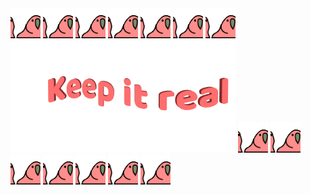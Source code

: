<span>
<img src="https://github.com/ChrisChrisLoLo/ChrisChrisLoLo/blob/main/congaparrot.gif?raw=true" width="48">
<img src="https://github.com/ChrisChrisLoLo/ChrisChrisLoLo/blob/main/congaparrot.gif?raw=true" width="48">
<img src="https://github.com/ChrisChrisLoLo/ChrisChrisLoLo/blob/main/congaparrot.gif?raw=true" width="48">
<img src="https://github.com/ChrisChrisLoLo/ChrisChrisLoLo/blob/main/congaparrot.gif?raw=true" width="48">
<img src="https://github.com/ChrisChrisLoLo/ChrisChrisLoLo/blob/main/congaparrot.gif?raw=true" width="48">
<img src="https://github.com/ChrisChrisLoLo/ChrisChrisLoLo/blob/main/congaparrot.gif?raw=true" width="48">
<img src="https://github.com/ChrisChrisLoLo/ChrisChrisLoLo/blob/main/congaparrot.gif?raw=true" width="48">
</span>
<img src="https://github.com/ChrisChrisLoLo/ChrisChrisLoLo/blob/main/text2.gif?raw=true" width="360">
<span>
<img src="https://github.com/ChrisChrisLoLo/ChrisChrisLoLo/blob/main/congaparrot.gif?raw=true" width="48">
<img src="https://github.com/ChrisChrisLoLo/ChrisChrisLoLo/blob/main/congaparrot.gif?raw=true" width="48">
<img src="https://github.com/ChrisChrisLoLo/ChrisChrisLoLo/blob/main/congaparrot.gif?raw=true" width="48">
<img src="https://github.com/ChrisChrisLoLo/ChrisChrisLoLo/blob/main/congaparrot.gif?raw=true" width="48">
<img src="https://github.com/ChrisChrisLoLo/ChrisChrisLoLo/blob/main/congaparrot.gif?raw=true" width="48">
<img src="https://github.com/ChrisChrisLoLo/ChrisChrisLoLo/blob/main/congaparrot.gif?raw=true" width="48">
<img src="https://github.com/ChrisChrisLoLo/ChrisChrisLoLo/blob/main/congaparrot.gif?raw=true" width="48">
</span>
<!--
**ChrisChrisLoLo/ChrisChrisLoLo** is a ✨ _special_ ✨ repository because its `README.md` (this file) appears on your GitHub profile.

Here are some ideas to get you started:

- 🔭 I’m currently working on ...
- 🌱 I’m currently learning ...
- 👯 I’m looking to collaborate on ...
- 🤔 I’m looking for help with ...
- 💬 Ask me about ...
- 📫 How to reach me: ...
- 😄 Pronouns: ...
- ⚡ Fun fact: ...
-->
